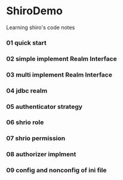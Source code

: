 # ShiroDemo
Learning shiro's code notes

### 01 quick start
### 02 simple implement Realm Interface
### 03 multi implement Realm Interface
### 04 jdbc realm
### 05 authenticator strategy
### 06 shrio role
### 07 shrio permission
### 08 authorizer implment
### 09 config and nonconfig of ini file
